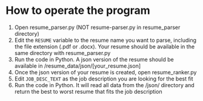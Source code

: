 # How to operate the program

1. Open resume_parser.py (NOT resume-parser.py in resume_parser directory)
2. Edit the `RESUME` variable to the resume name you want to parse, including the file extension (.pdf or .docx). Your resume should be available in the same directory with resume_parser.py
3. Run the code in Python. A json version of the resume should be available in /resume_data/json/[your_resume.json]
4. Once the json version of your resume is created, open resume_ranker.py
5. Edit `JOB_DESC_TEXT` as the job description you are looking for the best fit
6. Run the code in Python. It will read all data from the /json/ directory and return the best to worst resume that fits the job description
